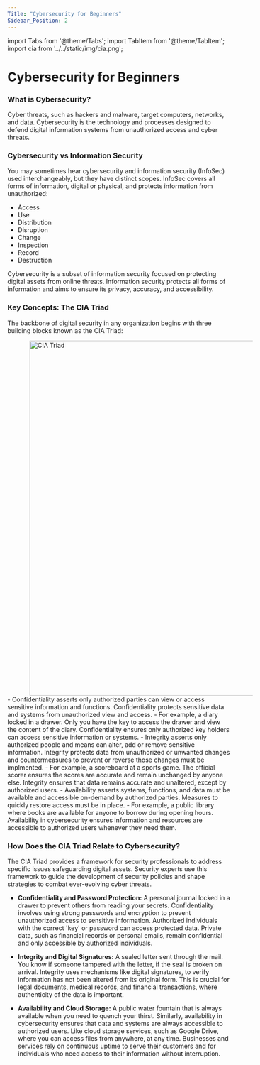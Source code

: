 ```yaml
---
Title: "Cybersecurity for Beginners" 
Sidebar_Position: 2
---
```


import Tabs from '@theme/Tabs';
import TabItem from '@theme/TabItem';
import cia from '../../static/img/cia.png';


# Cybersecurity for Beginners

### What is Cybersecurity?
Cyber threats, such as hackers and malware, target computers, networks, and data. Cybersecurity is the technology and processes designed to defend digital information systems from unauthorized access and cyber threats.


### Cybersecurity vs Information Security
You may sometimes hear cybersecurity and information security (InfoSec) used interchangeably, but they have distinct scopes. InfoSec covers all forms of information, digital or physical, and protects information from unauthorized:

- Access
- Use 
- Distribution
- Disruption
- Change 
- Inspection
- Record
- Destruction  

Cybersecurity is a subset of information security focused on protecting digital assets from online threats. Information security protects all forms of information and aims to ensure its privacy, accuracy, and accessibility. 

### Key Concepts: The CIA Triad
The backbone of digital security in any organization begins with three building blocks known as the CIA Triad:  

<img align="float" src={cia} alt="CIA Triad" width="800" hspace="50"/>
 
<Tabs>
  <TabItem value="Confidentiality" label="Confidentiality: Keeping Information Secret" default>
  - Confidentiality asserts only authorized parties can view or access sensitive information and functions. Confidentiality protects sensitive data and systems from unauthorized view and access.  
  - For example, a diary locked in a drawer. Only you have the key to access the drawer and view the content of the diary. Confidentiality ensures only authorized key holders can access sensitive information or systems.
  </TabItem>
  
  <TabItem value="Integrity" label="Integrity: Ensuring Data Accuracy and Trustworthiness">
  - Integrity asserts only authorized people and means can alter, add or remove sensitive information. Integrity protects data from unauthorized or unwanted changes and countermeasures to prevent or reverse those changes must be implmented.
  - For example, a scoreboard at a sports game. The official scorer ensures the scores are accurate and remain unchanged by anyone else. Integrity ensures that data remains accurate and unaltered, except by authorized users. 
  </TabItem>

  <TabItem value="Availability" label="Availability: Reliable Access to Information">
  - Availability asserts systems, functions, and data must be available and accessible on-demand by authorized parties. Measures to quickly restore access must be in place.
  - For example, a public library where books are available for anyone to borrow during opening hours. Availability in cybersecurity ensures information and resources are accessible to authorized users whenever they need them.
  </TabItem>
</Tabs>


### How Does the CIA Triad Relate to Cybersecurity?
The CIA Triad provides a framework for security professionals to address specific issues safeguarding digital assets. Security experts use this framework to guide the development of security policies and shape strategies to combat ever-evolving cyber threats.

- **Confidentiality and Password Protection:** A personal journal locked in a drawer to prevent others from reading your secrets. Confidentiality involves using strong passwords and encryption to prevent unauthorized access to sensitive information. Authorized individuals with the correct 'key' or password can access protected data. Private data, such as financial records or personal emails, remain confidential and only accessible by authorized individuals.  

- **Integrity and Digital Signatures:** A sealed letter sent through the mail. You know if someone tampered with the letter, if the seal is broken on arrival. Integrity uses mechanisms like digital signatures, to verify information has not been altered from its original form. This is crucial for legal documents, medical records, and financial transactions, where authenticity of the data is important. 

- **Availability and Cloud Storage:** A public water fountain that is always available when you need to quench your thirst. Similarly, availability in cybersecurity ensures that data and systems are always accessible to authorized users. Like cloud storage services, such as Google Drive, where you can access files from anywhere, at any time. Businesses and services rely on continuous uptime to serve their customers and for individuals who need access to their information without interruption.
